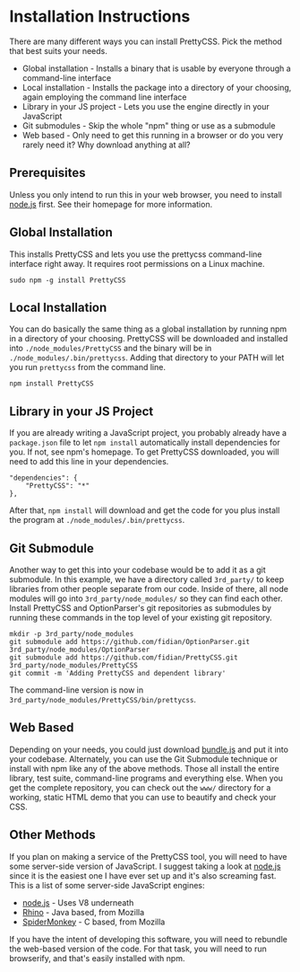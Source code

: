 Installation Instructions
=========================

There are many different ways you can install PrettyCSS.  Pick the method that best suits your needs.

* Global installation - Installs a binary that is usable by everyone through a command-line interface
* Local installation - Installs the package into a directory of your choosing, again employing the command line interface
* Library in your JS project - Lets you use the engine directly in your JavaScript
* Git submodules - Skip the whole "npm" thing or use as a submodule
* Web based - Only need to get this running in a browser or do you very rarely need it?  Why download anything at all?

Prerequisites
-------------

Unless you only intend to run this in your web browser, you need to install [node.js] first.  See their homepage for more information.

[node.js]: http://nodejs.org

Global Installation
-------------------

This installs PrettyCSS and lets you use the prettycss command-line interface right away.  It requires root permissions on a Linux machine.

```
sudo npm -g install PrettyCSS
```

Local Installation
------------------

You can do basically the same thing as a global installation by running npm in a directory of your choosing.  PrettyCSS will be downloaded and installed into `./node_modules/PrettyCSS` and the binary will be in `./node_modules/.bin/prettycss`.  Adding that directory to your PATH will let you run `prettycss` from the command line.

```
npm install PrettyCSS
```

Library in your JS Project
--------------------------

If you are already writing a JavaScript project, you probably already have a `package.json` file to let `npm install` automatically install dependencies for you.  If not, see npm's homepage.  To get PrettyCSS downloaded, you will need to add this line in your dependencies.

```
"dependencies": {
    "PrettyCSS": "*"
},
```

After that, `npm install` will download and get the code for you plus install the program at `./node_modules/.bin/prettycss`.

Git Submodule
-------------

Another way to get this into your codebase would be to add it as a git submodule.  In this example, we have a directory called `3rd_party/` to keep libraries from other people separate from our code.  Inside of there, all node modules will go into `3rd_party/node_modules/` so they can find each other.  Install PrettyCSS and OptionParser's git repositories as submodules by running these commands in the top level of your existing git repository.

```
mkdir -p 3rd_party/node_modules
git submodule add https://github.com/fidian/OptionParser.git 3rd_party/node_modules/OptionParser
git submodule add https://github.com/fidian/PrettyCSS.git 3rd_party/node_modules/PrettyCSS
git commit -m 'Adding PrettyCSS and dependent library'
```

The command-line version is now in `3rd_party/node_modules/PrettyCSS/bin/prettycss`.

Web Based
---------

Depending on your needs, you could just download [bundle.js] and put it into your codebase.  Alternately, you can use the Git Submodule technique or install with npm like any of the above methods.  Those all install the entire library, test suite, command-line programs and everything else.  When you get the complete repository, you can check out the `www/` directory for a working, static HTML demo that you can use to beautify and check your CSS.

[bundle.js]: ../www/bundle.js

Other Methods
-------------

If you plan on making a service of the PrettyCSS tool, you will need to have
some server-side version of JavaScript.  I suggest taking a look at [node.js]
since it is the easiest one I have ever set up and it's also screaming fast.
This is a list of some server-side JavaScript engines:

* [node.js](http://nodejs.org) - Uses V8 underneath
* [Rhino](http://www.mozilla.org/rhino/) - Java based, from Mozilla
* [SpiderMonkey](https://developer.mozilla.org/en/SpiderMonkey) - C based, from Mozilla

If you have the intent of developing this software, you will need to rebundle
the web-based version of the code.  For that task, you will need to run browserify, and that's easily installed with npm.
